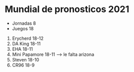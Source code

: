 


# Mundial de pronosticos 2021 #

* Jornadas 8
* Juegos 18

1. Erycherd 18-12
2. DA King 18-11
3. EHA 18-11
4. Mini Papamore 18-11 --> le falta arizona
5. Steven 18-10
6. CR96 18-9